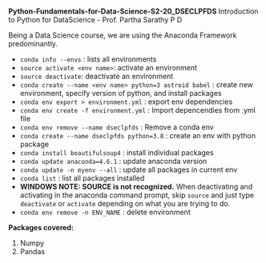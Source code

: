 #

__Python-Fundamentals-for-Data-Science-S2-20_DSECLPFDS__
Introduction to Python for DataScience - Prof. Partha Sarathy P D

Being a Data Science course, we are using the Anaconda Framework predominantly.

* `conda info --envs` : lists all environments
* `source activate <env name>`: activate an environment
* `source deactivate`: deactivate an environment
* `conda create --name <env name> python=3 astroid babel` : create new environment, specify version of python, and install packages
* `conda env export > environment.yml` : export env dependencies
* `conda env create -f environment.yml` : Import depencendies from .yml file
* `conda env remove --name dseclpfds` : Remove a conda env
* `conda create --name dseclpfds python=3.8` : create an env with python package
* `conda install beautifulsoup4` : install individual packages
* `conda update anaconda=4.6.1` : update anaconda version
* `conda update -n myenv --all` : update all packages in current env
* `conda list` : list all packages installed
* __WINDOWS NOTE: SOURCE is not recognized.__ When deactivating and activating in the anaconda command prompt, skip `source` and just type `deactivate` or `activate` depending on what you are trying to do.
* `conda env remove -n ENV_NAME` : delete environment

__Packages covered:__

1. Numpy
2. Pandas
